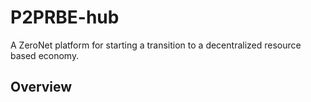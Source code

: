 # P2PRBE-hub

A ZeroNet platform for starting a transition to a decentralized resource based economy.

## Overview
